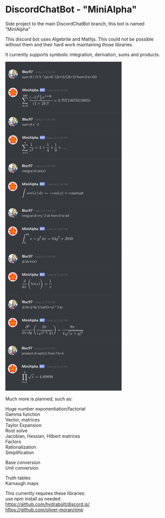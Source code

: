 # DiscordChatBot - "MiniAlpha"
Side project to the main DiscordChatBot branch, this bot is named "MiniAlpha"

This discord bot uses Algebrite and Mathjs. 
This could not be possible without them and their hard work maintaining those libraries.  

It currently supports symbolic integration, derivation, sums and products.

![Demo Image](https://raw.githubusercontent.com/bloc97/DiscordChatBot/MiniAlpha/resources/demo_2.png)

Much more is planned, such as:

Huge number exponentiation/factorial  
Gamma function  
Vector, matrices  
Taylor Expansion  
Root solve  
Jacobian, Hessian, Hilbert matrices  
Factors  
Rationalization  
Simplification  

Base conversion  
Unit conversion  

Truth tables  
Karnaugh maps  


This currently requires these libraries:  
use npm install as needed  
https://github.com/hydrabolt/discord.js/  
https://github.com/oliver-moran/jimp  
